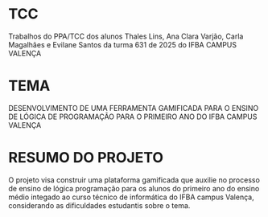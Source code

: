 # TCC
Trabalhos do PPA/TCC dos alunos Thales Lins, Ana Clara Varjão, Carla Magalhães e Evilane Santos da turma 631 de 2025 do IFBA CAMPUS VALENÇA

<h1>TEMA</h1>
<p>DESENVOLVIMENTO DE UMA FERRAMENTA GAMIFICADA PARA O ENSINO DE LÓGICA DE PROGRAMAÇÃO PARA O PRIMEIRO ANO DO IFBA CAMPUS VALENÇA
</p>

<h1>RESUMO DO PROJETO</h1>

<p>O projeto visa construir uma plataforma gamificada que auxilie no processo de ensino de lógica programação para os alunos do primeiro ano do ensino médio integado ao curso técnico de informática do IFBA campus Valença, considerando as dificuldades estudantis sobre o tema.</p>
